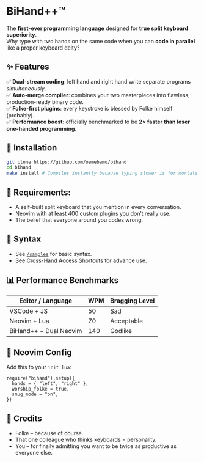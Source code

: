 # BiHand++™

The **first-ever programming language** designed for **true split keyboard superiority**.  
Why type with two hands on the same code when you can **code in parallel** like a proper keyboard deity?

## ✨ Features

✅ **Dual-stream coding**: left hand and right hand write separate programs *simultaneously*.  
✅ **Auto-merge compiler**: combines your two masterpieces into flawless, production-ready binary code.  
✅ **Folke-first plugins**: every keystroke is blessed by Folke himself (probably).  
✅ **Performance boost**: officially benchmarked to be **2× faster than loser one-handed programming**.

## 🚀 Installation

```bash
git clone https://github.com/oemebamo/bihand
cd bihand
make install # Compiles instantly because typing slower is for mortals
```

## 🧱 Requirements:

- A self-built split keyboard that you mention in every conversation.
- Neovim with at least 400 custom plugins you don’t really use.
- The belief that everyone around you codes wrong.

## 🧠 Syntax

- See [`/samples`](/samples/) for basic syntax.
- See [Cross-Hand Access Shortcuts](/features/cross-hand.md) for advance use.

## 📊 Performance Benchmarks

| Editor / Language    | WPM | Bragging Level |
| -------- | ------- | ------- |
| VSCode + JS  | 50    | Sad |
| Neovim + Lua | 70     | Acceptable |
| BiHand++ + Dual Neovim    | 140    | Godlike |

## 🔌 Neovim Config
Add this to your `init.lua`:

```
require("bihand").setup({
  hands = { "left", "right" },
  worship_folke = true,
  smug_mode = "on",
})
```

## 🙏 Credits

- Folke – because of course.
- That one colleague who thinks keyboards = personality.
- You – for finally admitting you want to be twice as productive as everyone else.